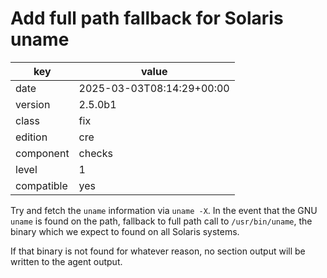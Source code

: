 [//]: # (werk v2)
# Add full path fallback for Solaris uname

key        | value
---------- | ---
date       | 2025-03-03T08:14:29+00:00
version    | 2.5.0b1
class      | fix
edition    | cre
component  | checks
level      | 1
compatible | yes

Try and fetch the `uname` information via `uname -X`. In the event that the GNU
`uname` is found on the path, fallback to full path call to `/usr/bin/uname`,
the binary which we expect to found on all Solaris systems.

If that binary is not found for whatever reason, no section output will be
written to the agent output.
